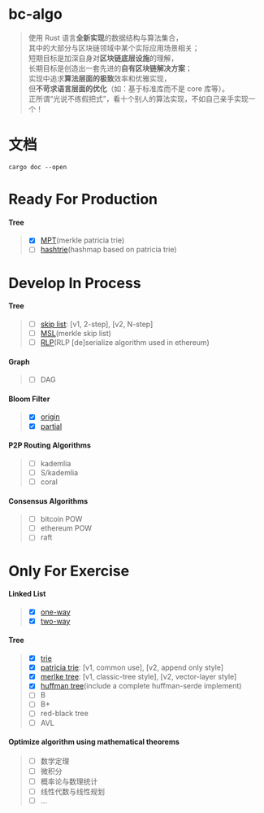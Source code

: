 # bc-algo
> 使用 Rust 语言**全新实现**的数据结构与算法集合，    
> 其中的大部分与区块链领域中某个实际应用场景相关；    
> 短期目标是加深自身对**区块链底层设施**的理解，    
> 长期目标是创造出一套先进的**自有区块链解决方案**；    
> 实现中追求**算法层面的极致**效率和优雅实现，    
> 但**不苛求语言层面的优化**（如：基于标准库而不是 core 库等）。    
> 正所谓“光说不练假把式”，看十个别人的算法实现，不如自己亲手实现一个！    

# 文档
```
cargo doc --open
```

# Ready For Production
#### Tree
> - [x] [MPT](src/data_structure/tree/mpt)(merkle patricia trie)
> - [ ] [hashtrie](src/data_structure/tree/hashtrie.rs)(hashmap based on patricia trie)

# Develop In Process
#### Tree
> - [ ] [skip list](src/data_structure/tree/skiplist.rs): [v1, 2-step], [v2, N-step]
> - [ ] [MSL](src/data_structure/tree/msl.rs)(merkle skip list)
> - [ ] [RLP](src/data_structure/tree/rlp.rs)(RLP [de]serialize algorithm used in ethereum)

#### Graph
> - [ ] DAG

#### Bloom Filter
> - [x] [origin](src/data_structure/bloomfilter/origin.rs)
> - [x] [partial](src/data_structure/bloomfilter/partial.rs)

#### P2P Routing Algorithms
> - [ ] kademlia
> - [ ] S/kademlia
> - [ ] coral

#### Consensus Algorithms
> - [ ] bitcoin POW
> - [ ] ethereum POW
> - [ ] raft

# Only For Exercise
#### Linked List
> - [x] [one-way](src/draft_for_exercise/linkedlist/one_way.rs)
> - [x] [two-way](src/draft_for_exercise/linkedlist/two_way.rs)

#### Tree
> - [x] [trie](src/draft_for_exercise/tree/trie.rs)
> - [x] [patricia trie](src/draft_for_exercise/tree/patricia_trie.rs): [v1, common use], [v2, append only style]
> - [x] [merlke tree](src/draft_for_exercise/tree/merkle.rs): [v1, classic-tree style], [v2, vector-layer style]
> - [x] [huffman tree](src/draft_for_exercise/tree/huffman.rs)(include a complete huffman-serde implement)
> - [ ] B
> - [ ] B+
> - [ ] red-black tree
> - [ ] AVL

#### Optimize algorithm using mathematical theorems
> - [ ] 数学定理
> - [ ] 微积分
> - [ ] 概率论与数理统计
> - [ ] 线性代数与线性规划
> - [ ] ...
